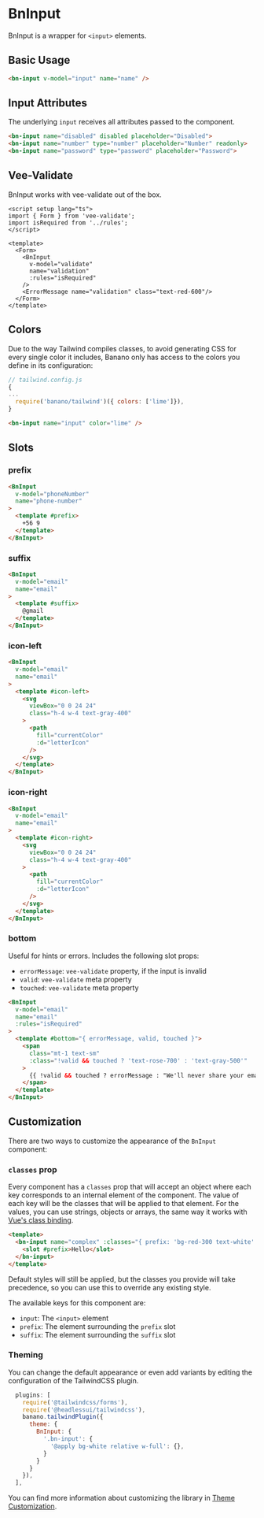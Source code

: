 <script setup lang="ts">
import { ref } from 'vue';
import BnInput from '../../src/components/BnInput/BnInput.vue'
import { Form, ErrorMessage } from 'vee-validate';

const input = ref('');
const validate = ref('');

const letterIcon = 'M20,8L12,13L4,8V6L12,11L20,6M20,4H4C2.89,4 2,4.89 2,6V18A2,2 0 0,0 4,20H20A2,2 0 0,0 22,18V6C22,4.89 21.1,4 20,4Z';

function isRequired(val: string) {
  if (!val) {
    return 'This field is required';
  }

  return true;
}
</script>

# BnInput

BnInput is a wrapper for `<input>` elements.

## Basic Usage
```html
<bn-input v-model="input" name="name" />
```
<code-preview>
  <bn-input v-model="input"  name="name" />
</code-preview>

## Input Attributes
The underlying `input` receives all attributes passed to the component.

```html
<bn-input name="disabled" disabled placeholder="Disabled">
<bn-input name="number" type="number" placeholder="Number" readonly>
<bn-input name="password" type="password" placeholder="Password">
```

<code-preview>
  <div class="grid col-span-1 gap-4">
    <bn-input name="disabled" disabled placeholder="Disabled" />
    <bn-input name="number" type="number" placeholder="Number" readonly />
    <bn-input name="password" type="password" placeholder="Password" />
  </div>
</code-preview>

## Vee-Validate
BnInput works with vee-validate out of the box.

```vue
<script setup lang="ts">
import { Form } from 'vee-validate';
import isRequired from '../rules';
</script>

<template>
  <Form>
    <BnInput
      v-model="validate"
      name="validation"
      :rules="isRequired"
    />
    <ErrorMessage name="validation" class="text-red-600"/>
  </Form>
</template>
```

<code-preview>
  <Form>
    <BnInput
      v-model="validate"
      name="validation"
      :rules="isRequired"
    />
    <ErrorMessage name="validation" class="text-red-600" />
  </Form>
</code-preview>

## Colors

Due to the way Tailwind compiles classes, to avoid generating CSS for every single color it includes, Banano only has access to the colors you define in its configuration:

```javascript
// tailwind.config.js
{
...
  require('banano/tailwind')({ colors: ['lime']}),
}
```

```html
<bn-input name="input" color="lime" />
```
<code-preview>
  <div class="grid col-span-1 gap-4">
    <bn-input name="input" color="lime" />
  </div>
</code-preview>

## Slots

### prefix

```html
<BnInput
  v-model="phoneNumber"
  name="phone-number"
>
  <template #prefix>
	+56 9
  </template>
</BnInput>
```
<code-preview>
  <div class="grid col-span-1 gap-4">
    <BnInput
      v-model="phoneNumber"
      name="phone-number"
    >
      <template #prefix>
      +56 9
      </template>
    </BnInput>
  </div>
</code-preview>

### suffix

```html
<BnInput
  v-model="email"
  name="email"
>
  <template #suffix>
	@gmail
  </template>
</BnInput>
```
<code-preview>
  <div class="grid col-span-1 gap-4">
    <BnInput
      v-model="email"
      name="email"
    >
      <template #suffix>
      @gmail
      </template>
    </BnInput>
  </div>
</code-preview>

### icon-left

```html
<BnInput
  v-model="email"
  name="email"
>
  <template #icon-left>
    <svg
      viewBox="0 0 24 24"
      class="h-4 w-4 text-gray-400"
    >
      <path
        fill="currentColor"
        :d="letterIcon"
      />
    </svg>
  </template>
</BnInput>
```
<code-preview>
  <div class="grid col-span-1 gap-4">
    <BnInput
      v-model="email"
      name="email"
    >
      <template #icon-left>
        <svg
          viewBox="0 0 24 24"
          class="h-4 w-4 text-gray-400"
        >
          <path
            fill="currentColor"
            :d="letterIcon"
          />
        </svg>
      </template>
    </BnInput>
  </div>
</code-preview>

### icon-right

```html
<BnInput
  v-model="email"
  name="email"
>
  <template #icon-right>
    <svg
      viewBox="0 0 24 24"
      class="h-4 w-4 text-gray-400"
    >
      <path
        fill="currentColor"
        :d="letterIcon"
      />
    </svg>
  </template>
</BnInput>
```
<code-preview>
  <div class="grid col-span-1 gap-4">
    <BnInput
      v-model="email"
      name="email"
    >
      <template #icon-right>
        <svg
          viewBox="0 0 24 24"
          class="h-4 w-4 text-gray-400"
        >
          <path
            fill="currentColor"
            :d="letterIcon"
          />
        </svg>
      </template>
    </BnInput>
  </div>
</code-preview>

### bottom

Useful for hints or errors. Includes the following slot props:
- `errorMessage`: `vee-validate` property, if the input is invalid
- `valid`: `vee-validate` meta property
- `touched`: `vee-validate` meta property

```html
<BnInput
  v-model="email"
  name="email"
  :rules="isRequired"
>
  <template #bottom="{ errorMessage, valid, touched }">
    <span
      class="mt-1 text-sm"
      :class="!valid && touched ? 'text-rose-700' : 'text-gray-500'"
    >
      {{ !valid && touched ? errorMessage : "We'll never share your email with anyone else." }}
    </span>
  </template>
</BnInput>
```
<code-preview>
  <div class="grid col-span-1 gap-4">
    <BnInput
      v-model="email"
      name="email"
      :rules="isRequired"
    >
      <template #bottom="{ errorMessage, valid, touched }">
        <span
          class="mt-1 text-sm"
          :class="!valid && touched ? 'text-rose-700' : 'text-gray-500'"
        >
          {{ !valid && touched ? errorMessage : "We'll never share your email with anyone else." }}
        </span>
      </template>
    </BnInput>
  </div>
</code-preview>

## Customization

There are two ways to customize the appearance of the `BnInput` component:

### `classes` prop

Every component has a `classes` prop that will accept an object where each key corresponds to an internal element of the component. The value of each key will be the classes that will be applied to that element. For the values, you can use strings, objects or arrays, the same way it works with [Vue's class binding](https://vuejs.org/guide/essentials/class-and-style.html).

```html
<template>
  <bn-input name="complex" :classes="{ prefix: 'bg-red-300 text-white' }">
    <slot #prefix>Hello</slot>
  </bn-input>
</template>
```

<code-preview>
  <bn-input name="complex" :classes="{ prefix: 'bg-red-300 text-white' }">
    <template #prefix>Hello</template>
  </bn-input>
</code-preview>

Default styles will still be applied, but the classes you provide will take precedence, so you can use this to override any existing style.

The available keys for this component are:
- `input`: The `<input>` element
- `prefix`: The element surrounding the `prefix` slot
- `suffix`: The element surrounding the `suffix` slot

### Theming

You can change the default appearance or even add variants by editing the configuration of the TailwindCSS plugin.

```javascript
  plugins: [
    require('@tailwindcss/forms'),
    require('@headlessui/tailwindcss'),
    banano.tailwindPlugin({
      theme: {
        BnInput: {
          '.bn-input': {
            '@apply bg-white relative w-full': {},
          }
        }
      }
    }),
  ],
```


You can find more information about customizing the library in [Theme Customization](../theme-customization.md).
